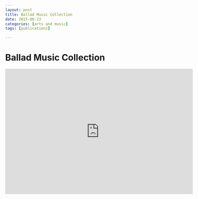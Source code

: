 ```yaml
---
layout: post
title: Ballad Music Collection 
date: 2015-06-23
categories: [arts and music]
tags: [publications]

---
```


# Ballad Music Collection

<iframe width="600" height="400" src="https://www.youtube.com/embed/xlG37VKHQFU" frameborder="0" allowfullscreen></iframe>